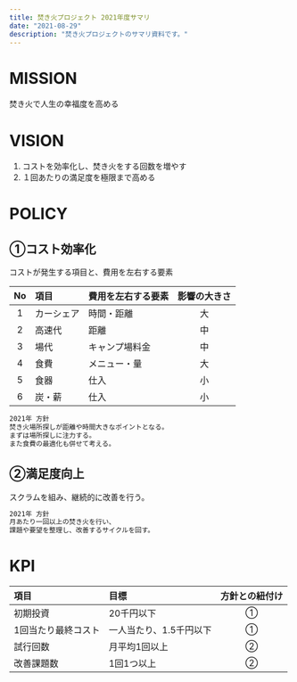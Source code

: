```yaml
---
title: 焚き火プロジェクト 2021年度サマリ
date: "2021-08-29"
description: "焚き火プロジェクトのサマリ資料です。"
---
```



# MISSION

焚き火で人生の幸福度を高める

# VISION

1. コストを効率化し、焚き火をする回数を増やす
2. １回あたりの満足度を極限まで高める

# POLICY

## ①コスト効率化

コストが発生する項目と、費用を左右する要素

|No|項目|費用を左右する要素|影響の大きさ|
|:-:|:--|:--|:-:|
|1|カーシェア|時間・距離|大|
|2|高速代|距離|中|
|3|場代|キャンプ場料金|中|
|4|食費|メニュー・量|大|
|5|食器|仕入|小|
|6|炭・薪|仕入|小|

```markdown
2021年 方針
焚き火場所探しが距離や時間大きなポイントとなる。
まずは場所探しに注力する。
また食費の最適化も併せて考える。
```

## ②満足度向上

スクラムを組み、継続的に改善を行う。

```markdown
2021年 方針
月あたり一回以上の焚き火を行い、
課題や要望を整理し、改善するサイクルを回す。
```

# KPI

|項目|目標|方針との紐付け|
|:--|:--|:-:|
|初期投資|20千円以下|①|
|1回当たり最終コスト|一人当たり、1.5千円以下|①|
|試行回数|月平均1回以上|②|
|改善課題数|1回1つ以上|②|

